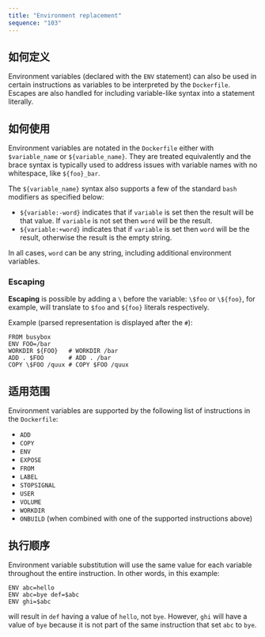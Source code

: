 ```yaml
---
title: "Environment replacement"
sequence: "103"
---
```


## 如何定义

Environment variables (declared with the `ENV` statement)
can also be used in certain instructions as variables to be interpreted by the `Dockerfile`.
Escapes are also handled for including variable-like syntax into a statement literally.

## 如何使用

Environment variables are notated in the `Dockerfile` either with `$variable_name` or `${variable_name}`.
They are treated equivalently and
the brace syntax is typically used to address issues with variable names with no whitespace, like `${foo}_bar`.

The `${variable_name}` syntax also supports a few of the standard `bash` modifiers as specified below:

- `${variable:-word}` indicates that if `variable` is set then the result will be that value.
  If `variable` is not set then `word` will be the result.
- `${variable:+word}` indicates that if `variable` is set then `word` will be the result,
  otherwise the result is the empty string.

In all cases, `word` can be any string, including additional environment variables.

### Escaping

**Escaping** is possible by adding a `\` before the variable: `\$foo` or `\${foo}`,
for example, will translate to `$foo` and `${foo}` literals respectively.

Example (parsed representation is displayed after the `#`):

```text
FROM busybox
ENV FOO=/bar
WORKDIR ${FOO}   # WORKDIR /bar
ADD . $FOO       # ADD . /bar
COPY \$FOO /quux # COPY $FOO /quux
```

## 适用范围

Environment variables are supported by the following list of instructions in the `Dockerfile`:

- `ADD`
- `COPY`
- `ENV`
- `EXPOSE`
- `FROM`
- `LABEL`
- `STOPSIGNAL`
- `USER`
- `VOLUME`
- `WORKDIR`
- `ONBUILD` (when combined with one of the supported instructions above)

## 执行顺序

Environment variable substitution will use the same value for each variable throughout the entire instruction.
In other words, in this example:

```text
ENV abc=hello
ENV abc=bye def=$abc
ENV ghi=$abc
```

will result in `def` having a value of `hello`, not `bye`.
However, `ghi` will have a value of `bye` because it is not part of the same instruction that set `abc` to `bye`.
